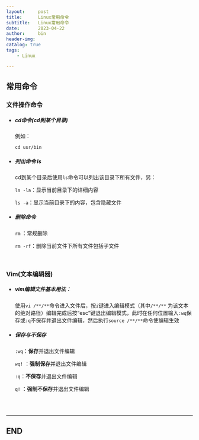 ```yaml
---
layout:     post
title:      Linux常用命令
subtitle:   Linux常用命令
date:       2023-04-22
author:     bin
header-img: 
catalog: true
tags:
    - Linux

---
```


## 常用命令



### 文件操作命令

- ##### cd命令(cd到某个目录)

	例如：
	```
	cd usr/bin
	```



- ##### 列出命令 ls

  cd到某个目录后使用`ls`命令可以列出该目录下所有文件，另：

  `ls -la`：显示当前目录下的详细内容

  `ls -a`：显示当前目录下的内容，包含隐藏文件



- ##### 删除命令

  `rm` ：常规删除

  `rm -rf`：删除当前文件下所有文件包括子文件

<br>

### Vim(文本编辑器)

- ##### vim编辑文件基本用法：

	使用`vi /**/**`命令进入文件后，按`i`键进入编辑模式（其中`/**/**` 为该文本的绝对路径）编辑完成后按“esc”键退出编辑模式，此时在任何位置输入`:wq`保存或`:q`不保存并退出文件编辑，然后执行`source /**/**`命令使编辑生效
	
	

- ##### 保存与不保存

  `:wq`：**保存**并退出文件编辑

  `wq!` ：**强制保存**并退出文件编辑
  
  `:q`：**不保存**并退出文件编辑
  
  `q!` ：**强制不保存**并退出文件编辑











<br>

<br>


---

## END
